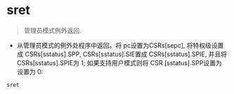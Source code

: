 # sret

> 管理员模式例外返回.

- 从管理员模式的例外处程序中返回。将 pc设置为CSRs[sepc], 将特权级设置成 CSRs[sstatus].SPP, CSRs[sstatus].SIE置成 CSRs[sstatus].SPIE, 并且将CSRs[sstatus].SPIE为 1; 如果支持用户模式则将 CSR [sstatus].SPP设置为 设置为 0:

`sret`

